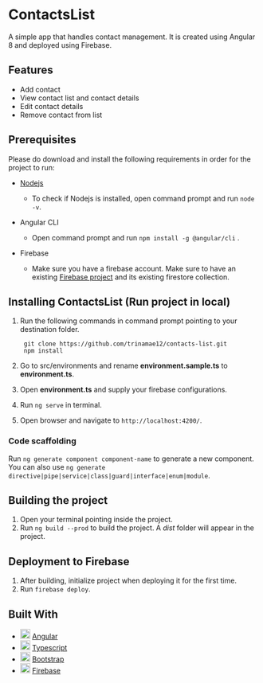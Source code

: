 # ContactsList

A simple app that handles contact management. It is created using Angular 8 and deployed using Firebase.

## Features
* Add contact
* View contact list and contact details
* Edit contact details
* Remove contact from list

## Prerequisites
Please do download and install the following requirements in order for the project to run:
* [Nodejs](https://nodejs.org/en/)

    - To check if Nodejs is installed, open command prompt and run `node -v`.

* Angular CLI
    
    - Open command prompt and run `npm install -g @angular/cli` .

* Firebase
    
    - Make sure you have a firebase account. Make sure to have an existing [ Firebase project](https://console.firebase.google.com/u/0/) and its existing firestore collection.

## Installing ContactsList (Run project in local)
1. Run the following commands in command prompt pointing to your destination folder.
    
        git clone https://github.com/trinamae12/contacts-list.git
        npm install 

2. Go to src/environments and rename **environment.sample.ts** to **environment.ts**.
3. Open **environment.ts** and supply your firebase configurations.  
4. Run `ng serve` in terminal. 
5. Open browser and navigate to `http://localhost:4200/`.

### Code scaffolding

Run `ng generate component component-name` to generate a new component. You can also use `ng generate directive|pipe|service|class|guard|interface|enum|module`.

## Building the project
1. Open your terminal pointing inside the project. 
2. Run `ng build --prod` to build the project. A _dist_ folder will appear in the project.

## Deployment to Firebase
1. After building, initialize project when deploying it for the first time.
2. Run `firebase deploy`.

## Built With

* <img height="20" width="20" src="https://angular.io/assets/images/favicons/favicon.ico"/> [Angular](https://angular.io/)
* <img height="20" width="20" src="https://www.typescriptlang.org/assets/images/icons/favicon-32x32.png"/> [Typescript](https://www.typescriptlang.org/)
* <img height="20" width="20" src="https://getbootstrap.com/docs/4.4/assets/img/favicons/favicon-32x32.png"/> [Bootstrap](https://getbootstrap.com/)
* <img height="20" width="20" src="https://www.gstatic.com/devrel-devsite/prod/v172e5dffd78b32f4b12f8112b00e940d4993af48229fac5346097b33edb0f543/firebase/images/favicon.png"/> [Firebase](https://firebase.google.com/)